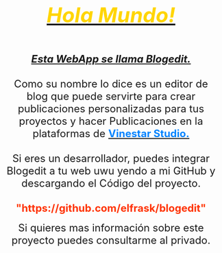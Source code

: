 <div style="text-align: center;"><span style="font-size: xxx-large;"><u><i><b><font color="#ffd500">Hola Mundo!</font></b></i></u></span></div><div style="text-align: center;"><span style="font-size: xxx-large;"><u><i><b><br></b></i></u></span></div><div style="text-align: center;"><font size="5"><b><i><u>Esta WebApp se llama Blogedit.</u></i></b></font></div><div style="text-align: center;"><font size="5"><b><i><u><br></u></i></b></font></div><div style="text-align: center;"><font size="5">Como su nombre lo dice es un editor de blog que puede servirte para crear publicaciones personalizadas para tus proyectos y hacer Publicaciones en la plataformas de <b style=""><u style=""><font color="#0084ff">Vinestar Studio.</font></u></b></font></div><div style="text-align: center;"><font size="5"><br></font></div><div style="text-align: center;"><font size="5">Si eres un desarrollador, puedes integrar Blogedit a tu web uwu yendo a mi&nbsp;GitHub y descargando el Código&nbsp;del proyecto.</font></div><div style="text-align: center;"><font size="5"><br></font></div><div style="text-align: center;"><font size="5" color="#ff3300"><b>"https://github.com/elfrask/blogedit"</b></font></div><div style="text-align: center;"><br></div><div style="text-align: center;"><font size="5">Si quieres mas&nbsp;información sobre este proyecto puedes consultarme al privado.</font></div>